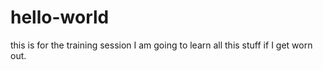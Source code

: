 # hello-world
this is for the training session
I am going to learn all this stuff if I get worn out.
